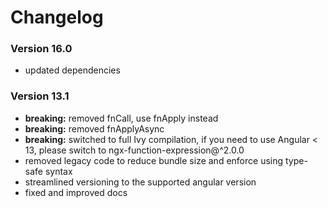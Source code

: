 # Changelog

### Version 16.0
 - updated dependencies

### Version 13.1
 - **breaking:** removed fnCall, use fnApply instead
 - **breaking:** removed fnApplyAsync
 - **breaking:** switched to full Ivy compilation, if you need to use Angular < 13, please switch to ngx-function-expression@^2.0.0
 - removed legacy code to reduce bundle size and enforce using type-safe syntax
 - streamlined versioning to the supported angular version
 - fixed and improved docs
